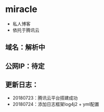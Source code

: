 # miracle
* 私人博客
* 依托于腾讯云

## 域名：解析中
## 公网IP：待定

## 更新日志：
* 20180723：腾讯云平台搭建成功
* 20180724：添加日志框架log4j2 + yml配置
